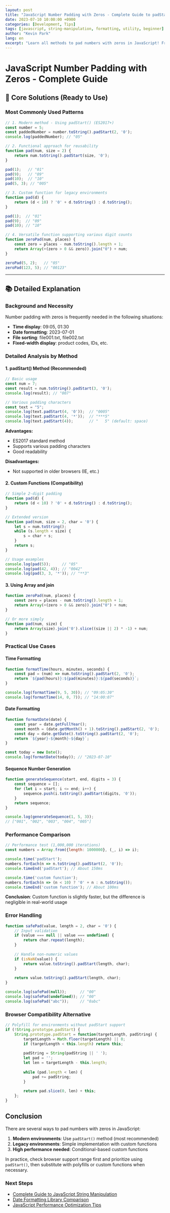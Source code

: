 ```yaml
---
layout: post
title: "JavaScript Number Padding with Zeros - Complete Guide to padStart() and Custom Functions"
date: 2023-07-10 10:00:00 +0900
categories: [Development, Tips]
tags: [javascript, string-manipulation, formatting, utility, beginner]
author: "Kevin Park"
lang: en
excerpt: "Learn all methods to pad numbers with zeros in JavaScript! From padStart() method to custom functions with ready-to-use code and practical examples."
---
```


# JavaScript Number Padding with Zeros - Complete Guide

## 🎯 Core Solutions (Ready to Use)

### Most Commonly Used Patterns

```javascript
// 1. Modern method - Using padStart() (ES2017+)
const number = 5;
const paddedNumber = number.toString().padStart(2, '0');
console.log(paddedNumber); // "05"

// 2. Functional approach for reusability
function pad(num, size = 2) {
    return num.toString().padStart(size, '0');
}

pad(1);   // "01"
pad(9);   // "09" 
pad(10);  // "10"
pad(5, 3); // "005"
```

```javascript
// 3. Custom function for legacy environments
function pad(d) {
    return (d < 10) ? '0' + d.toString() : d.toString();
}

pad(1);  // "01"
pad(9);  // "09"
pad(10); // "10"
```

```javascript
// 4. Versatile function supporting various digit counts
function zeroPad(num, places) {
    const zero = places - num.toString().length + 1;
    return Array(+(zero > 0 && zero)).join("0") + num;
}

zeroPad(5, 2);   // "05"
zeroPad(123, 5); // "00123"
```

---

## 📚 Detailed Explanation

### Background and Necessity

Number padding with zeros is frequently needed in the following situations:

- **Time display**: 09:05, 01:30
- **Date formatting**: 2023-07-01
- **File sorting**: file001.txt, file002.txt
- **Fixed-width display**: product codes, IDs, etc.

### Detailed Analysis by Method

#### 1. padStart() Method (Recommended)

```javascript
// Basic usage
const num = 7;
const result = num.toString().padStart(3, '0');
console.log(result); // "007"

// Various padding characters
const text = "5";
console.log(text.padStart(4, '0'));  // "0005"
console.log(text.padStart(4, '*'));  // "***5"
console.log(text.padStart(4));       // "   5" (default: space)
```

**Advantages:**
- ES2017 standard method
- Supports various padding characters
- Good readability

**Disadvantages:**
- Not supported in older browsers (IE, etc.)

#### 2. Custom Functions (Compatibility)

```javascript
// Simple 2-digit padding
function pad(d) {
    return (d < 10) ? '0' + d.toString() : d.toString();
}

// Extended version
function pad(num, size = 2, char = '0') {
    let s = num.toString();
    while (s.length < size) {
        s = char + s;
    }
    return s;
}

// Usage examples
console.log(pad(5));     // "05"
console.log(pad(42, 4)); // "0042"
console.log(pad(3, 3, '*')); // "**3"
```

#### 3. Using Array and join

```javascript
function zeroPad(num, places) {
    const zero = places - num.toString().length + 1;
    return Array(+(zero > 0 && zero)).join("0") + num;
}

// Or more simply
function pad(num, size) {
    return Array(size).join('0').slice((size || 2) * -1) + num;
}
```

### Practical Use Cases

#### Time Formatting

```javascript
function formatTime(hours, minutes, seconds) {
    const pad = (num) => num.toString().padStart(2, '0');
    return `${pad(hours)}:${pad(minutes)}:${pad(seconds)}`;
}

console.log(formatTime(9, 5, 30)); // "09:05:30"
console.log(formatTime(14, 0, 7)); // "14:00:07"
```

#### Date Formatting

```javascript
function formatDate(date) {
    const year = date.getFullYear();
    const month = (date.getMonth() + 1).toString().padStart(2, '0');
    const day = date.getDate().toString().padStart(2, '0');
    return `${year}-${month}-${day}`;
}

const today = new Date();
console.log(formatDate(today)); // "2023-07-10"
```

#### Sequence Number Generation

```javascript
function generateSequence(start, end, digits = 3) {
    const sequence = [];
    for (let i = start; i <= end; i++) {
        sequence.push(i.toString().padStart(digits, '0'));
    }
    return sequence;
}

console.log(generateSequence(1, 5, 3));
// ["001", "002", "003", "004", "005"]
```

### Performance Comparison

```javascript
// Performance test (1,000,000 iterations)
const numbers = Array.from({length: 1000000}, (_, i) => i);

console.time('padStart');
numbers.forEach(n => n.toString().padStart(2, '0'));
console.timeEnd('padStart'); // About 150ms

console.time('custom function');
numbers.forEach(n => (n < 10) ? '0' + n : n.toString());
console.timeEnd('custom function'); // About 100ms
```

**Conclusion**: Custom function is slightly faster, but the difference is negligible in real-world usage

### Error Handling

```javascript
function safePad(value, length = 2, char = '0') {
    // Input validation
    if (value === null || value === undefined) {
        return char.repeat(length);
    }
    
    // Handle non-numeric values
    if (isNaN(value)) {
        return value.toString().padStart(length, char);
    }
    
    return value.toString().padStart(length, char);
}

console.log(safePad(null));      // "00"
console.log(safePad(undefined)); // "00"
console.log(safePad("abc"));     // "0abc"
```

### Browser Compatibility Alternative

```javascript
// Polyfill for environments without padStart support
if (!String.prototype.padStart) {
    String.prototype.padStart = function(targetLength, padString) {
        targetLength = Math.floor(targetLength) || 0;
        if (targetLength < this.length) return this;
        
        padString = String(padString || ' ');
        let pad = '';
        let len = targetLength - this.length;
        
        while (pad.length < len) {
            pad += padString;
        }
        
        return pad.slice(0, len) + this;
    };
}
```

## Conclusion

There are several ways to pad numbers with zeros in JavaScript:

1. **Modern environments**: Use `padStart()` method (most recommended)
2. **Legacy environments**: Simple implementation with custom functions
3. **High performance needed**: Conditional-based custom functions

In practice, check browser support range first and prioritize using `padStart()`, then substitute with polyfills or custom functions when necessary.

### Next Steps

- [Complete Guide to JavaScript String Manipulation](link)
- [Date Formatting Library Comparison](link)
- [JavaScript Performance Optimization Tips](link)
